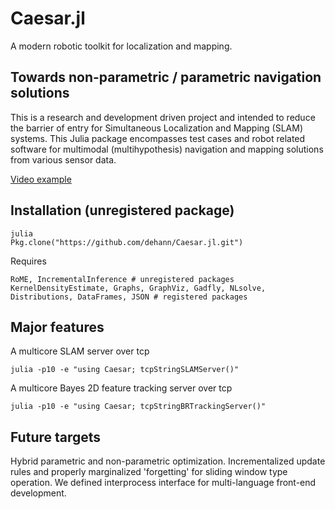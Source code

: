 # Caesar.jl

A modern robotic toolkit for localization and mapping.

Towards non-parametric / parametric navigation solutions
--------------------------------------------------------

This is a research and development driven project and intended to reduce the barrier of entry for Simultaneous Localization and Mapping (SLAM) systems. This Julia package encompasses test cases and robot related software for multimodal (multihypothesis) navigation and mapping solutions from various sensor data.

[Video example](https://vimeo.com/190052649)

Installation (unregistered package)
-----------------------------------

    julia
    Pkg.clone("https://github.com/dehann/Caesar.jl.git")

Requires

    RoME, IncrementalInference # unregistered packages
    KernelDensityEstimate, Graphs, GraphViz, Gadfly, NLsolve, Distributions, DataFrames, JSON # registered packages

Major features
--------------

A multicore SLAM server over tcp

    julia -p10 -e "using Caesar; tcpStringSLAMServer()"

A multicore Bayes 2D feature tracking server over tcp

    julia -p10 -e "using Caesar; tcpStringBRTrackingServer()"

Future targets
--------------

Hybrid parametric and non-parametric optimization. Incrementalized update rules and properly marginalized 'forgetting' for sliding window type operation. We defined interprocess interface for multi-language front-end development.
